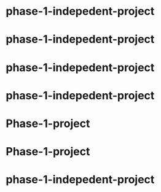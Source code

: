 # phase-1-indepedent-project
# phase-1-indepedent-project
# phase-1-indepedent-project
# phase-1-indepedent-project
# Phase-1-project
# Phase-1-project
# phase-1-indepedent-project
